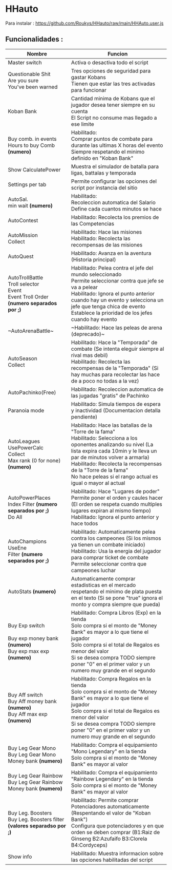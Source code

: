 # HHauto

Para instalar : https://github.com/Roukys/HHauto/raw/main/HHAuto.user.js

## Funcionalidades : 

| Nombre | Funcion |
| --- | --- |
| Master switch | Activa o desactiva todo el script |
| Questionable Shit<br>Are you sure<br>You've been warned | Tres opciones de seguridad para gastar Kobans<br>Tienen que estar las tres activadas para funcionar |
| Koban Bank | Cantidad minima de Kobans que el jugador desea tener siempre en su cuenta <br> El Script no consume mas llegado a ese limite |
|Buy comb. in events<br>Hours to buy Comb **(numero)**| Habilitado:<br>Comprar puntos de combate para durante las ultimas X horas del evento <br> Siempre respetando el minimo definido en "Koban Bank"|  
| Show CalculatePower | Muestra el simulador de batalla para ligas, battalas y temporada |  
| Settings per tab | Permite configurar las opciones del script por instancia del sitio |  
| AutoSal.<br>min wait **(numero)**| Habilitado:<br>Recoleccion automatica del Salario <br> Define cada cuantos minutos se hace |  
| AutoContest | Habilitado: Recolecta los premios de las Competencias |  
| AutoMission<br>Collect | Habilitado: Hace las misiones<br>Habilitado: Recolecta las recompensas de las misiones |  
| AutoQuest | Habilitado: Avanza en la aventura (Historia principal) |  
| AutoTrollBattle<br>Troll selector<br>Event<br>Event Troll Order **(numero separados por ;)** | Habilitado: Pelea contra el jefe del mundo seleccionado<br>Permite seleccionar contra que jefe se va a pelear<br>Habilitado: Ignora el punto anterior cuando hay un evento y selecciona un jefe que tenga chica de evento<br>Establece la prioridad de los jefes cuando hay evento |  
| ~AutoArenaBattle~ | ~Habilitado: Hace las peleas de arena (deprecado)~ |  
| AutoSeason<br>Collect | Habilitado: Hace la "Temporada" de combate (Se intenta eleguir siempre al rival mas debil)<br>Habilitado: Recolecta las recompensas de la "Temporada" (Si hay muchas para recolectar las hace de a poco no todas a la vez) |  
| AutoPachinko(Free) | Habilitado: Recoleccion automatica de las jugadas "gratis" de Pachinko |  
| Paranoia mode | Habilitado: Simula tiempos de espera y inactividad (Documentacion detalla pendiente) |  
| AutoLeagues<br>UsePowerCalc<br>Collect<br>Max rank (0 for none) **(numero)**| Habilitado: Hace las batallas de la "Torre de la fama" <br>Habilitado: Selecciona a los oponentes analizando su nivel (La lista expira cada 10min y le lleva un par de minutos volver a armarla)<br>Habilitado: Recolecta la recompensas de la "Torre de la fama"<br>No hace peleas si el rango actual es igual o mayor al actual |  
| AutoPowerPlaces<br>Index Filter **(numero separados por ;)**<br>Do All | Habilitado: Hace "Lugares de poder"<br> Permite poner el orden y caules hacer (El orden se respeta cuando multiples lugares expiran al mismo tiempo)<br>Habilitado: Ignora el punto anterior y hace todos |  
| AutoChampions<br>UseEne<br>Filter **(numero separados por ;)** |Habilitado: Automaticamente pelea contra los campeones (Si los mismos ya tienen un combate iniciado)<br>Habilitado: Usa la energia del jugador para comprar ticket de combate<br>Permite seleccionar contra que campeones luchar |  
| AutoStats **(numero)** | Automaticamente comprar estadisticas en el mercado respetando el minimo de plata puesta en el texto (Si se pone "true" ignora el monto y compra siempre que pueda) |  
| Buy Exp switch<br><br>Buy exp money bank **(numero)**<br>Buy exp max exp **(numero)** | Habilitado: Compra Libros (Exp) en la tienda<br>Solo compra si el monto de "Money Bank" es mayor a lo que tiene el jugador<br>Solo compra si el total de Regalos es menor del valor <br>Si se desea compra TODO siempre poner "0" en el primer valor y un numero muy grande en el segundo |
| Buy Aff switch<br>Buy Aff money bank **(numero)**<br>Buy Aff max exp **(numero)** | Habilitado: Compra Regalos en la tienda<br>Solo compra si el monto de "Money Bank" es mayor a lo que tiene el jugador<br>Solo compra si el total de Regalos es menor del valor <br>Si se desea compra TODO siempre poner "0" en el primer valor y un numero muy grande en el segundo |  
| Buy Leg Gear Mono<br>Buy Leg Gear Mono Money bank **(numero)** | Habilitado: Compra el equipamiento "Mono Legendary" en la tienda<br>Solo compra si el monto de "Money Bank" es mayor al valor |  
| Buy Leg Gear Rainbow<br>Buy Leg Gear Rainbow Money bank **(numero)** |Habilitado: Compra el equipamiento "Rainbow Legendary" en la tienda<br>Solo compra si el monto de "Money Bank" es mayor al valor |  
| Buy Leg. Boosters<br>Buy Leg. Boosters filter **(valores separadso por ;)** | Habilitado: Permite comprar Potenciadores automaticamente (Respentando el valor de "Koban Bank")<br>Configura que potenciadores y en que orden se deben comprar (B1:Raiz de Ginseng B2:Azufaifo B3:Clorela B4:Cordyceps) |  
| Show info  | Habilitado: Muestra informacion sobre las opciones habilitadas del script |
